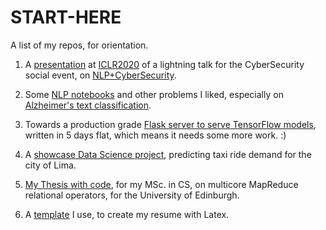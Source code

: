 # START-HERE

A list of my repos, for orientation.

1. A [presentation](https://github.com/petroslamb/NLP-CyberSecurity-Analytics/blob/master/ICLR_Cybersecurity_NLP.pdf) at [ICLR2020](https://iclr.cc/virtual/index.html) of a lightning talk for the CyberSecurity social event, on [NLP+CyberSecurity](https://github.com/petroslamb/NLP-CyberSecurity-Analytics).

2. Some [NLP notebooks](https://github.com/petroslamb/nlp-notebooks) and other problems I liked, especially on [Alzheimer's text classification](https://github.com/petroslamb/nlp-notebooks).

3. Towards a production grade [Flask server to serve TensorFlow models](https://github.com/petroslamb/flask-ml-server), written in 5 days flat, which means it needs some more work. :)

4. A [showcase Data Science project](https://github.com/petroslamb/taxi-rides), predicting taxi ride demand for the city of Lima.

5. [My Thesis with code](https://github.com/petroslamb/Relational-Phoenix), for my MSc. in CS, on multicore MapReduce relational operators, for the University of Edinburgh.

6. A [template](https://github.com/petroslamb/My-Latex-Resume) I use, to create my resume with Latex.
